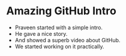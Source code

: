 # Amazing GitHub Intro

- Praveen started with a simple intro.
- He gave a nice story.
- And showed a superb video about GitHub.
- We started working on it practically.
